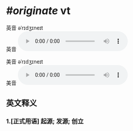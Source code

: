 # ***\#originate*** vt
英音 əˈrɪdʒɪneɪt  
英音
<audio src="./media/originate1_AAC.aac" controls="controls"></audio>

美音 əˈrɪdʒɪneɪt  
美音
<audio src="./media/originate2_AAC.aac" controls="controls"></audio>



  

英文释义
---
### 1.**[正式用语] 起源; 发源; 创立**  


